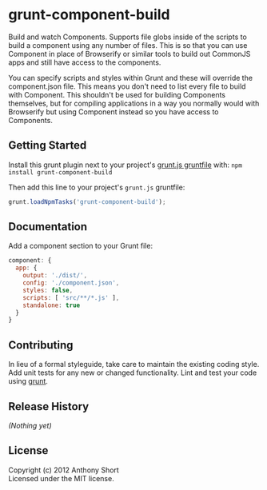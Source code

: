 # grunt-component-build

Build and watch Components. Supports file globs inside of the scripts to build a component using any number of files. This is so that you can use Component in place of Browserify or similar tools to build out CommonJS apps and still have access to the components. 

You can specify scripts and styles within Grunt and these will override the component.json file. This means you don't need to list every file to build with Component. This shouldn't be used for building Components themselves, but for compiling applications in a way you normally would with Browserify but using Component instead so you have access to Components. 

## Getting Started
Install this grunt plugin next to your project's [grunt.js gruntfile][getting_started] with: `npm install grunt-component-build`

Then add this line to your project's `grunt.js` gruntfile:

```javascript
grunt.loadNpmTasks('grunt-component-build');
```

[grunt]: https://github.com/cowboy/grunt
[getting_started]: https://github.com/gruntjs/grunt/wiki/Getting-started

## Documentation

Add a component section to your Grunt file:

```js
component: {
  app: {
    output: './dist/',
    config: './component.json',
    styles: false,
    scripts: [ 'src/**/*.js' ],
    standalone: true
  }
}
```

## Contributing
In lieu of a formal styleguide, take care to maintain the existing coding style. Add unit tests for any new or changed functionality. Lint and test your code using [grunt][grunt].

## Release History
_(Nothing yet)_

## License
Copyright (c) 2012 Anthony Short  
Licensed under the MIT license.
